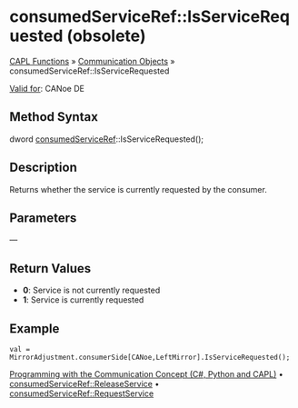 # consumedServiceRef::IsServiceRequested (obsolete)

[CAPL Functions](../../CAPLfunctions.md) » [Communication Objects](../CAPLfunctionsCOOverview.md) » consumedServiceRef::IsServiceRequested

[Valid for](../../../Shared/FeatureAvailability.md): CANoe DE

## Method Syntax

dword [consumedServiceRef](../Objects/CAPLfunctionConsumedServiceRef.md)::IsServiceRequested();

## Description

Returns whether the service is currently requested by the consumer.

## Parameters

—

## Return Values

- **0**: Service is not currently requested
- **1**: Service is currently requested

## Example

```plaintext
val = MirrorAdjustment.consumerSide[CANoe,LeftMirror].IsServiceRequested();
```

[Programming with the Communication Concept (C#, Python and CAPL)](../../../CANoeCANalyzer/CommunicationConcept/Programming/CCP.md) • [consumedServiceRef::ReleaseService](CAPLfunctionConsumedServiceRefReleaseService.md) • [consumedServiceRef::RequestService](CAPLfunctionConsumedServiceRefRequestService.md)
